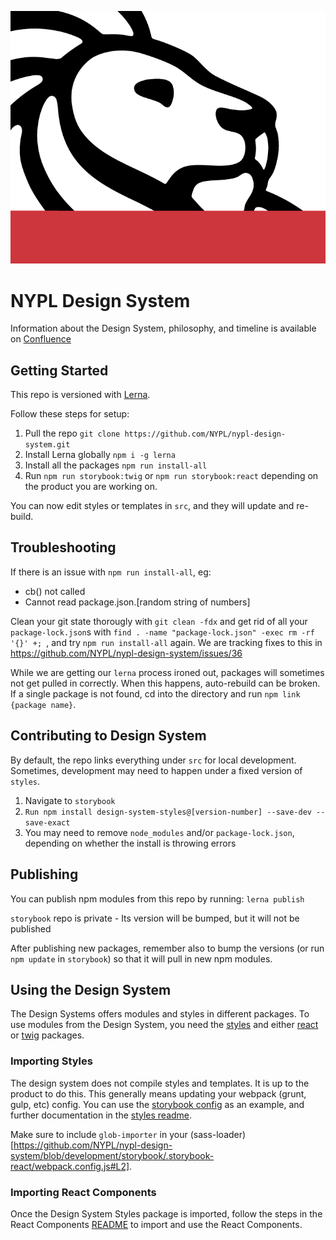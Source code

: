 ![NYPL Logo](./screenshot.png)

# NYPL Design System
Information about the Design System, philosophy, and timeline is available on [Confluence](https://confluence.nypl.org/pages/viewpage.action?spaceKey=DIGTL&title=Design+Systems+Forum) 

## Getting Started
This repo is versioned with [Lerna](https://github.com/lerna/lerna).  

Follow these steps for setup: 
 
1. Pull the repo `git clone https://github.com/NYPL/nypl-design-system.git`
2. Install Lerna globally `npm i -g lerna`
3. Install all the packages `npm run install-all`
4. Run `npm run storybook:twig` or `npm run storybook:react` depending on the product you are working on. 

You can now edit styles or templates in `src`, and they will update and re-build.  

## Troubleshooting
If there is an issue with `npm run install-all`, eg: 
* cb() not called
* Cannot read package.json.[random string of numbers]

Clean your git state thorougly with `git clean -fdx` and get rid of all your `package-lock.json`s with `find . -name "package-lock.json" -exec rm -rf '{}' +; `, and try `npm run install-all` again. We are tracking fixes to this in https://github.com/NYPL/nypl-design-system/issues/36

While we are getting our `lerna` process ironed out, packages will sometimes not get pulled in correctly.  When this happens, auto-rebuild can be broken.  If a single package is not found, cd into the directory and run `npm link {package name}`.  

## Contributing to Design System
By default, the repo links everything under `src` for local development.  Sometimes, development may need to happen under a fixed version of `styles`. 
1. Navigate to `storybook`
2. `Run npm install design-system-styles@[version-number] --save-dev --save-exact`
3. You may need to remove `node_modules` and/or `package-lock.json`, depending on whether the install is throwing errors

## Publishing
You can publish npm modules from this repo by running:
```lerna publish```

`storybook` repo is private - Its version will be bumped, but it will not be published

After publishing new packages, remember also to bump the versions (or run `npm update` in `storybook`) so that it will pull in new npm modules.  

## Using the Design System
The Design Systems offers modules and styles in different packages.  To use modules from the Design System, you need the [styles](https://www.npmjs.com/package/@nypl/design-system-styles) and either [react](https://www.npmjs.com/package/@nypl/design-system-react-components) or [twig](https://www.npmjs.com/package/@nypl/design-system-twig) packages.  

### Importing Styles
The design system does not compile styles and templates.  It is up to the product to do this.  This generally means updating your webpack (grunt, gulp, etc) config.  You can use the [storybook config](https://github.com/NYPL/nypl-design-system/blob/development/storybook/.storybook-react/webpack.config.js) as an example, and further documentation in the [styles readme](https://github.com/NYPL/nypl-design-system/blob/development/styles/README.md).

Make sure to include `glob-importer` in your (sass-loader)[https://github.com/NYPL/nypl-design-system/blob/development/storybook/.storybook-react/webpack.config.js#L2].

### Importing React Components
Once the Design System Styles package is imported, follow the steps in the React Components [README](https://github.com/NYPL/nypl-design-system/blob/development/src/react-components/README.md) to import and use the React Components.
